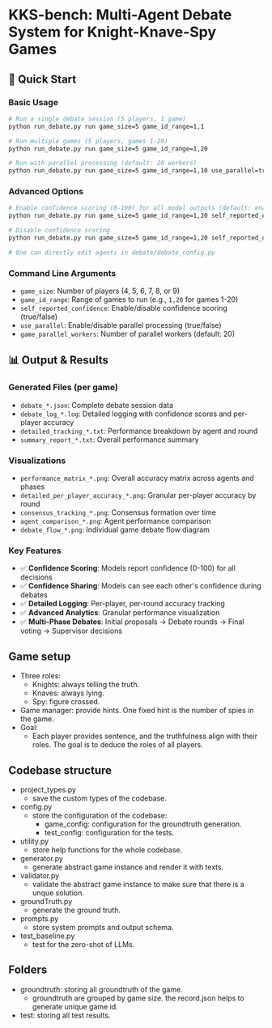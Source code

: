 # KKS-bench: Multi-Agent Debate System for Knight-Knave-Spy Games

## 🚀 Quick Start

### Basic Usage
```bash
# Run a single debate session (5 players, 1 game)
python run_debate.py run game_size=5 game_id_range=1,1

# Run multiple games (5 players, games 1-20)
python run_debate.py run game_size=5 game_id_range=1,20

# Run with parallel processing (default: 20 workers)
python run_debate.py run game_size=5 game_id_range=1,10 use_parallel=true game_parallel_workers=20
```

### Advanced Options
```bash
# Enable confidence scoring (0-100) for all model outputs (default: enabled)
python run_debate.py run game_size=5 game_id_range=1,20 self_reported_confidence=true

# Disable confidence scoring
python run_debate.py run game_size=5 game_id_range=1,20 self_reported_confidence=false

# One can directly edit agents in debate/debate_config.py
```

### Command Line Arguments
- `game_size`: Number of players (4, 5, 6, 7, 8, or 9)
- `game_id_range`: Range of games to run (e.g., `1,20` for games 1-20)
- `self_reported_confidence`: Enable/disable confidence scoring (true/false)
- `use_parallel`: Enable/disable parallel processing (true/false)
- `game_parallel_workers`: Number of parallel workers (default: 20)

## 📊 Output & Results

### Generated Files (per game)
- `debate_*.json`: Complete debate session data
- `debate_log_*.log`: Detailed logging with confidence scores and per-player accuracy
- `detailed_tracking_*.txt`: Performance breakdown by agent and round
- `summary_report_*.txt`: Overall performance summary

### Visualizations
- `performance_matrix_*.png`: Overall accuracy matrix across agents and phases
- `detailed_per_player_accuracy_*.png`: Granular per-player accuracy by round
- `consensus_tracking_*.png`: Consensus formation over time
- `agent_comparison_*.png`: Agent performance comparison
- `debate_flow_*.png`: Individual game debate flow diagram

### Key Features
- ✅ **Confidence Scoring**: Models report confidence (0-100) for all decisions
- ✅ **Confidence Sharing**: Models can see each other's confidence during debates
- ✅ **Detailed Logging**: Per-player, per-round accuracy tracking
- ✅ **Advanced Analytics**: Granular performance visualization
- ✅ **Multi-Phase Debates**: Initial proposals → Debate rounds → Final voting → Supervisor decisions

## Game setup
- Three roles:
    - Knights: always telling the truth.
    - Knaves: always lying.
    - Spy: figure crossed.
- Game manager: provide hints. One fixed hint is the number of spies in the game.
- Goal:
    - Each player provides sentence, and the truthfulness align with their roles. The goal is to deduce the roles of all players.

## Codebase structure
- project_types.py
    - save the custom types of the codebase.
- config.py
    - store the configuration of the codebase:
        - game_config: configuration for the groundtruth generation.
        - test_config: configuration for the tests.
- utility.py
    - store help functions for the whole codebase.
- generator.py
    - generate abstract game instance and render it with texts.
- validator.py
    - validate the abstract game instance to make sure that there is a unque solution.
- groundTruth.py
    - generate the ground truth.
- prompts.py
    - store system prompts and output schema.
- test_baseline.py
    - test for the zero-shot of LLMs.

## Folders
- groundtruth: storing all groundtruth of the game.
    - groundtruth are grouped by game size. the record.json helps to generate unique game id.
- test: storing all test results.

